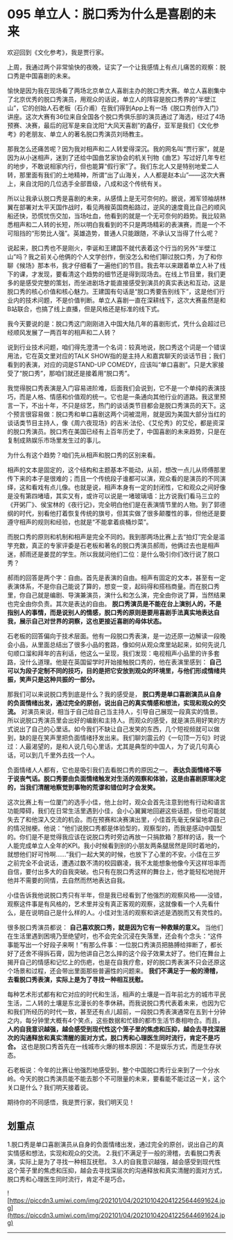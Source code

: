 # 095 单立人：脱口秀为什么是喜剧的未来

欢迎回到《文化参考》，我是贾行家。

上周，我通过两个非常愉快的夜晚，证实了一个让我感情上有点儿痛苦的观察：脱口秀是中国喜剧的未来。

愉快是因为我在现场看了两场北京单立人喜剧主办的脱口秀大赛。单立人喜剧集中了北京优秀的脱口秀演员，用观众的话说，单立人的阵容是脱口秀界的“半壁江山”，它的创始人石老板（石介甫）在我们得到App上有一场《脱口秀创作入门》讲座。这次大赛有36位来自全国各个脱口秀俱乐部的演员通过了海选，经过了4场预赛、决赛，最后的冠军是来自沈阳“大风天喜剧”的鑫仔，亚军是我们《文化参考》的老朋友、单立人的著名脱口秀演员刘旸教主。

那我怎么还痛苦呢？因为我对相声和二人转爱得深沉。我的网名叫“贾行家”，就是因为从小迷相声，迷到了还给中国曲艺家协会的机关刊物《曲艺》写过好几年专栏的地步，不敢说相家内行，但也能算“假行家”了。我们东北人又是特别地爱二人转，那里面有我们的土地精神，所谓“出了山海关，人人都是赵本山”——这次大赛上，来自沈阳的几位选手全部晋级，八成和这个传统有关。

所以让我承认脱口秀是喜剧的未来，从感情上是无可奈何的。据说，湘军领袖胡林翼在部署对太平天国作战时，看见两艘英国商船路过，逆风的速度竟比自己的顺风船还快，恐慌忧伤交加，当场吐血，他看到的就是一个无可奈何的趋势。我比较熟悉相声和二人转的长短，所以明白我看到的不只是两场精彩的表演赛，而是一个不可阻挡的“形势比人强”。英雄造势，普通人只能跟随，不承认又当得了什么呢？

说起来，脱口秀也不是刚火，李诞和王建国不就代表着这个行当的另外“半壁江山”吗？我之前关心他俩的个人文学创作，倒没怎么和他们聊过脱口秀，为了和你聊《候场》那本书，我才仔细看了一遍他们的节目。我去年以来跟着单立人补了线下的课，才发现，要看清这个趋势的细节还是得到现场去。在线上节目里，我们更多的是感受完整的策划，而坐进剧场才能直接感受到演员的真实表达和互动，这是脱口秀的核心价值和核心魅力。王建国有句话是“脱口秀要告别线下”，这是他们行业内的技术问题，不是价值判断。单立人喜剧一直在深耕线下，这次大赛虽然是和B站联合，也搞了线上直播，但是风格还是标准的线下式。

我今天要说的是：脱口秀这门刚刚进入中国大陆几年的喜剧形式，凭什么会超过已经顺风发展了一两百年的相声和二人转？

说到行业技术问题，咱们得先澄清一个名词：较真地说，脱口秀这个词是一个错误用法，它在英文里对应的TALK SHOW指的是主持人和嘉宾聊天的谈话节目；我们看到的表演，对应的词是STAND-UP COMEDY，应该叫“单口喜剧”。只是大家接受了“脱口秀”，那咱们就还是接着用“脱口秀”。

我觉得脱口秀表演是入门容易进阶难，后面我们会说到，它不是一个单纯的表演技巧，而是人格、情感和价值观的统一。它也是一条通向其他行业的道路。我这里预言一下，不出十年，不只是综艺，热门的谈话类节目都会是脱口秀演员的天下。这个预言很容易做：脱口秀和单口喜剧这两个词被混用，就是因为美国大部分当红的谈话类节目主持人，像《周六夜现场》的吉米·法伦、《艾伦秀》的艾伦，都是资深的脱口秀演员。脱口秀在美国已经有上百年历史了，中国喜剧的未来趋势，只是在复制成熟娱乐市场里发生过的事儿。

为什么有这个趋势？咱们先从相声和脱口秀的区别来看。

相声的文本是固定的，这个结构和主题基本不能动，从前，想改一点儿从师傅那里传下来的本子是很难的；而且一个传统段子谁都可以演，观众看的是演员的不同演绎，这和看戏有点儿像。也就是说，相声本身有一定的封闭性，它和观众之间好像是没有第四堵墙，其实又有，或许可以说是一堵玻璃墙：比方说我们看马三立的《开粥厂》、侯宝林的《夜行记》，完全明白他们是在表演情节里的人物。到了郭德纲的时代，别看他打着恢复传统的旗号，但其实做了很多颠覆性的事，但他还是要遵守相声的规则和经验，也就是“不能拿着痰桶炒菜”。

而脱口秀的原则和机制和相声是完全不同的。我到那两场比赛上去“拍灯”完全是滥竽充数，真正的专家评委是石老板和著名的脱口秀演员郝雨，他俩过去也是相声迷，郝雨还是姜昆的学生。所以我就问他们二位：是什么吸引你们改行说了脱口秀？

郝雨的回答是两个字：自由。首先是表演的自由。相声有固定的文本，甚至有一定表演体系，不是你自己能说了算的，想变一变，起码得和搭档商量。而在脱口秀里，你自己就是编剧、导演兼演员，演什么和怎么演，完全由你说了算，当然结果也完全由你负责。其次是表达的自由。 **脱口秀演员是不能在台上演别人的，不是指别人的事情，而是说别人的情感，脱口秀的原则是要用喜剧手法真实地表达自我，展示自己对世界的洞察，这也更接近喜剧的母体状态。**

石老板的回答偏向于技术层面。他有一段脱口秀表演，是一边还原一边解读一段晚会小品，从里面总结出了很多小品的套路，像如何从观众席里站起来，如何先说几句顺口溜和拜年的吉利话，他这么一呈现，我们发现：电视相声小品里的许多套路，没什么道理。他是在英国留学时开始接触脱口秀的，他在表演里感到： **自己可以为段子定制不同的技巧，目的是把它安放到观众的环境里，与他们形成情绪共振，笑声只是这种共振的一部分。**

那我们可以来说脱口秀到底是什么？我的感受是， **脱口秀是单口喜剧演员从自身的负面情绪出发，通过完全的原创，说出自己的真实情感和想法，实现和观众的交流。** 对演员来说，相当于自己给自己当主持人，引导自己展现一段真实的情景。所以说脱口秀演员里会出好的编剧和主持人。而观众的感受，就是演员用好笑的方式说出了自己的心里话。如今我们不缺让自己发笑的东西，几个短视频就可以做到，缺的是在笑声里把负面情绪抒发出来。我们聊刘震云的《一句顶一万句》时说过：人最渴望的，是和人说几句心里话，尤其是典型的中国人，为了说几句真心话，可以到几千里外去找一个人。

负面情绪人人都有，它也是吸引我们去看脱口秀的原因之一。 **表达负面情绪不等于说丧气话。脱口秀要由负面情绪触发对生活的观察和体验，这是由喜剧原理决定的，当我们清醒地察觉到事物的荒谬和错位时才会发笑。**

这次比赛上有一位厦门的选手小佳，他上台时，观众会首先注意到他有行动和语言功能障碍，我们在日常生活里遇到小佳，会小心翼翼地回避这些话题，但也可能就失去了和他深入交流的机会。而在预赛和决赛演出里，小佳首先毫无保留地拿自己的情况抛梗。他说：“他们说脱口秀都是体验型的，观察型的，而我是感动中国型的。你们是不是觉得我应该在说脱口秀时旁边再放一只捐款箱？那样的话，我一个人能完成单立人全年的KPI。我小时候看到别的小朋友两条腿居然是同时着地的，就想他们好可怜啊……”我们一起大笑的时候，也放下了心里的不安。小佳在三岁之前完全不会说话，遭遇过数不清的校园霸凌，我不太能想象他像今天这样坦率而自信，要付出多大的自我突破。也只有在脱口秀这样的舞台上，他才能轻松地抛开他并不需要的同情，去自然而然地表达自我。

小佳告诉我他说脱口秀只有半年，但是我已经看到了他强烈的观察风格——没错，观察这件事是有风格的，艺术里并没有真正客观的观察，这就像看一个人先看什么，是在说明自己是什么样的人。小佳对生活的观察和讲述是洒脱而又有灵性的。

很多脱口秀演员都说： **自己喜欢脱口秀，就是因为它有一种救赎的意义。** 当他们在生活里遇到困境乃至绝望时，也不会完全沉浸在失落里，还会有个念头：“这件事能写出一个好段子来啊！”有那么件事：一位脱口秀演员把胳膊给摔断了，都长好了还舍不得拆石膏，因为他讲自己怎么摔的这个段子效果太好了。他们在舞台上揭开自己的情感和记忆上的伤疤，也是在自我疗愈，好的脱口秀表演不只会还原这个场景和过程，还会带出里面那些普遍性的问题来。 **我们不满足于一般的滑稽，去看脱口秀表演，实际上是为了寻找一种相互抚慰。**

每种艺术形式都有和它对应的时代和生活，相声的土壤是一百年前北方的城市平民生活，二人转的土壤是东北漫长的冬季休耕。而我说脱口秀代表着未来，也因为它和我们所经历的时代一致，甚至还有点儿超前，一段脱口秀表演通常在五到十分钟之内，每分钟里大概有4个笑点，这些数据和忙碌的都市生活节奏相吻合。而且， **人的自我意识越强，越会感受到现代性这个笼子里的焦虑和压抑，越会去寻找深层次的沟通释放和真实清醒的面对方式，脱口秀和心理医生同时流行，肯定不是巧合。** 这也是脱口秀首先在一线城市火爆的根本原因：不是娱乐方式，而是生存状态。

石老板说：今年的比赛让他强烈地感受到，整个中国脱口秀行业来到了一个分水岭。今天的脱口秀演员能不能去那个不可限量的未来，要看能不能过这一关，这个关口是什么？我们明天接着说。

期待你的不同感悟，我是贾行家，我们明天见！

## 划重点

1.脱口秀是单口喜剧演员从自身的负面情绪出发，通过完全的原创，说出自己的真实情感和想法，实现和观众的交流。
2.我们不满足于一般的滑稽，去看脱口秀表演，实际上是为了寻找一种相互抚慰。
3.人的自我意识越强，越会感受到现代性这个笼子里的焦虑和压抑，越会去寻找深层次的沟通释放和真实清醒的面对方式，脱口秀和心理医生同时流行，肯定不是巧合。

![https://piccdn3.umiwi.com/img/202101/04/202101042041225644691624.jpg](https://piccdn3.umiwi.com/img/202101/04/202101042041225644691624.jpg)

---

